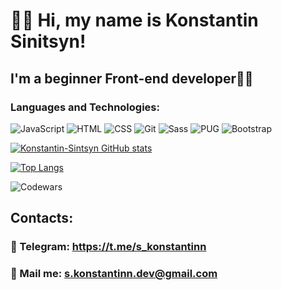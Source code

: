 # 👋🏻 Hi, my name is Konstantin Sinitsyn!
## I'm a beginner Front-end developer👨‍💻

### Languages and Technologies:
![JavaScript](https://img.shields.io/badge/-JavaScript-454443?style=for-the-badge&logo=JavaScript)
![HTML](https://img.shields.io/badge/-HTML-454443?style=for-the-badge&logo=html5)
![CSS](https://img.shields.io/badge/-CSS-454443?style=for-the-badge&logo=css3)
![Git](https://img.shields.io/badge/-git-454443?style=for-the-badge&logo=git)
![Sass](https://img.shields.io/badge/-Sass-454443?style=for-the-badge&logo=sass)
![PUG](https://img.shields.io/badge/-pug-454443?style=for-the-badge&logo=pug)
![Bootstrap](https://img.shields.io/badge/-Bootstrap-454443?style=for-the-badge&logo=bootstrap)

[![Konstantin-Sintsyn GitHub stats](https://github-readme-stats.vercel.app/api?username=Konstantin-Sintsyn&show_icons=true&theme=tokyonight)](https://github.com/anuraghazra/github-readme-stats)

[![Top Langs](https://github-readme-stats.vercel.app/api/top-langs/?username=Konstantin-Sintsyn&show_icons=true&theme=tokyonight&layout=compact)](https://github.com/anuraghazra/github-readme-stats)

![Codewars](https://www.codewars.com/users/Konstantin-Sintsyn/badges/small)

## Contacts:
### 📱 Telegram: https://t.me/s_konstantinn
### 📧 Mail me: s.konstantinn.dev@gmail.com
